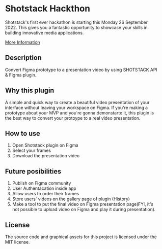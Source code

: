 # Shotstack Hackthon
Shotstack's first ever hackathon is starting this Monday 26 September 2022. This gives you a fantastic opportunity to showcase your skills in building innovative media applications.

[More Information](https://shotstack.io/learn/first-shotstack-public-hackathon/)


## Description
Convert Figma prototype to a presentation video by using SHOTSTACK API &amp; Figma plugin.

## Why this plugin
A simple and quick way to create a beautiful video presentation of your interface without leaving your workspace on Figma. If you're making a prototype about your MVP and you're gonna demonstarte it, this plugin is the best way to convert your protoype to a real video presentation.

## How to use
1. Open Shotstack plugin on Figma
2. Select your frames
3. Download the presentation video

## Future posibilities
1. Publish on Figma community
2. User Authentacation inside app
3. Allow users to order their frames
4. Store users' videos on the gallery page of plugin (History)
5. Make a tool to put the final video on Figma presentation page(FYI, it's not possible to upload video on Figma and play it during presentation).

## License
The source code and graphical assets for this project is licensed under the MIT license.
